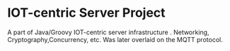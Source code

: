 # IOT-centric Server Project
A part of Java/Groovy IOT-centric server infrastructure . Networking, Cryptography,Concurrency, etc. Was later overlaid on the MQTT protocol. 
